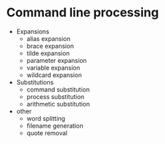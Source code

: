 # Command line processing

- Expansions
  - alias expansion
  - brace expansion
  - tilde expansion
  - parameter expansion
  - variable expansion
  - wildcard expansion
- Substitutions
  - command substitution
  - process substitution
  - arithmetic substitution
- other
  - word splitting
  - filename generation
  - quote removal
